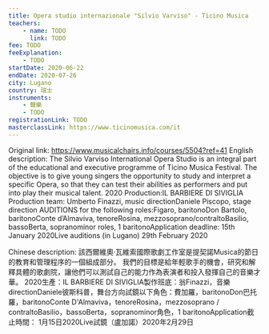 ```yaml
---
title: Opera studio internazionale "Silvio Varviso" - Ticino Musica
teachers:
	- name: TODO
	  link: TODO
fee: TODO
feeExplanation: 
	- TODO
startDate: 2020-06-22
endDate: 2020-07-26
city: Lugano
country: 瑞士
instruments:
	- 聲樂
	- TODO
registrationLink: TODO
masterclassLink: https://www.ticinomusica.com/it
---
```

Original link: https://www.musicalchairs.info/courses/5504?ref=41
English description:
The Silvio Varviso International Opera Studio is an integral part of the educational and executive programme of Ticino Musica Festival.
 The objective is to give young singers the opportunity to study and interpret a specific Opera, so that they can test their abilities as performers and put into play their musical talent.
2020 Production:IL BARBIERE DI SIVIGLIA Production team: Umberto Finazzi, music directionDaniele Piscopo, stage direction AUDITIONS for the following roles:Figaro, baritonoDon Bartolo, baritonoConte d’Almaviva, tenoreRosina, mezzosoprano/contraltoBasilio, bassoBerta, sopranominor roles, 1 baritonoApplication deadline: 15th January 2020Live auditions (in Lugano) 29th February 2020

Chinese description:
該西爾維奧·瓦維索國際歌劇工作室是提契諾Musica的節日的教育和管理程序的一個組成部分。
我們的目標是給年輕歌手的機會，研究和解釋具體的歌劇院，讓他們可以測試自己的能力作為表演者和投入發揮自己的音樂才華。
 2020生產：IL BARBIERE DI SIVIGLIA製作班底：翁Finazzi，音樂directionDaniele彼斯科普，舞台方向試鏡以下角色：費加羅，baritonoDon巴托羅，baritonoConte D'Almaviva，tenoreRosina，mezzosoprano / contraltoBasilio，bassoBerta，sopranominor角色，1 baritonoApplication截止時間： 1月15日2020Live試鏡（盧加諾）2020年2月29日
